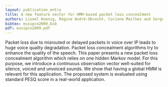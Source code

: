 ```yaml
---
layout: publication_entry
title: A new feature vector for HMM-based packet loss concealment
authors: Lionel Koenig, Régine André-Obrecht, Corinne Mailhes and Serge Fabre
bibtex: eusipco2009.bib
pdf: eusipco2009.pdf
---
```

Packet loss due to misrouted or delayed packets in voice over IP
 leads to huge voice quality degradation. Packet loss concealment
 algorithms try to enhance the quality of the speech. This paper
 presents a new packet loss concealment algorithm which relies on one
 hidden Markov model. For this purpose, we introduce a continuous
 observation vector well-suited for silence, voiced and unvoiced
 sounds. We show that having a global HMM is relevant for this
 application. The proposed system is evaluated using standard PESQ
 score in a real-world application.